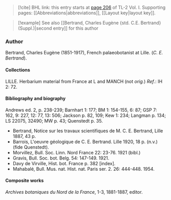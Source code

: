 > [!cite] BHL link: this entry starts at [page 206](https://www.biodiversitylibrary.org/item/103414#page/254/mode/1up) of TL-2 Vol. I.
> Supporting pages: [[Abbreviations|abbreviations]], [[Layout key|layout key]].

> [!example] See also [[Bertrand, Charles Eugène {std. C.E. Bertrand} (Suppl.)|second entry]] for this author

### Author

Bertrand, Charles Eugène (1851-1917), French palaeobotanist at Lille. (*C. E. Bertrand*).

#### Collections

LILLE. Herbarium material from France at L and MANCH (not *orig.*)
*Ref*.: IH 2: 72.

#### Bibliography and biography

Andrews ed. 2, p. 238-239; Barnhart 1: 177; BM 1: 154-155, 6: 87; GSP 7: 162, 9: 227, 12: 77, 13: 506; Jackson p. 82, 109; Kew 1: 234; Langman p. 134; LS 22075, 32490; MW p. 43; Quenstedt p. 35.
- Bertrand, Notice sur les travaux scientifiques de M. C. E. Bertrand, Lille 1887, 43 p.
- Barrois, L'oeuvre géologique de C. E. Bertrand. Lille 1920, 18 p. (n.v.) (fide Quenstedt).
- Morvillez, Bull. Soc. Linn. Nord France 22: 23-76. 1921 (bibl.)
- Gravis, Bull. Soc. bot. Belg. 54: 147-149. 1921.
- Davy de Virville, Hist. bot. France p. 382 \[index\].
- Mahabalé, Bull. Mus. nat. Hist. nat. Paris ser. 2. 26: 444-448. 1954.

#### Composite works

*Archives botaniques du Nord de la France*, 1-3, 1881-1887, editor.

